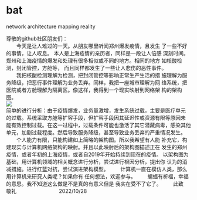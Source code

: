 # bat
network architecture mapping reality

尊敬的github社区朋友们：  
&emsp;&emsp;今天是让人难过的一天。从朋友哪里听闻郑州爆发疫情，且发生
了一些不好的事情，让人叹息。 本人是上海疫情的亲历者，同样是一段让人倍感
深刻时间。郑州和上海疫情的爆发和处理有很多相似或不同的地方。相同的地方
如核酸检测，封闭管控，方舱等， 而且同样都发生了一些让人悲伤的恶性事件。  
&emsp;&emsp;我把核酸检测理解为检测，把封闭管控等影响正常生产生活的措
施理解为服务降级，把恶行事件理解为业务丢弃。同样，我把一座城市理解为网
络系统，把医院或者方舱理解为隔离区。像这样，我得到一个现实映射到网络架
构的架构图。  
![](C:\Users\zqj\Desktop\python_projects\bat\mapping.png)  
简单的进行分析：由于疫情爆发，业务量激增，发生系统过载，主要是医疗单元
的过载。系统采取方舱等扩容手段，但扩容手段因其延迟性或资源有限等原因未
能有效控制过载。在这一过程中，过载条件可能也激活了其它潜藏病毒，感染其他
单元，加剧过载程度。然后导致服务降级，甚至导致业务丢弃的严重情况发生。   
&emsp;&emsp;个人能力有限，只能构建如上简略的架构图。所以我希望有人能
补充它，构建现实与计算机网络架构的映射。并且以此映射后的架构图描述正在
发生的郑州疫情，或者年初的上海疫情，或者自2019年开始持续到现在的疫情。
以架构图为基础，用计算机领域的相关概念进行分析，尝试进行根因分析，提出你
认为的消减措施。进行红蓝对抗，尝试演进架构模型。
&emsp;&emsp;计算机一直在模仿人类，那么用计算机来研究人类呢？如果你有
任何想法，欢迎参与。
&emsp;&emsp;蝙蝠有祈福，幸福的意思。我不知道这么做是不是真的有意义但是
我实在受不了它了。
&emsp;&emsp;此致  
敬礼
&emsp;&emsp;&emsp;&emsp;&emsp;&emsp;&emsp;&emsp;2022/10/28

